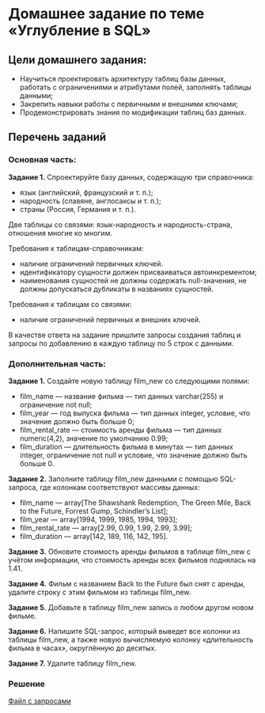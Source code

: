 # Домашнее задание по теме «Углубление в SQL»

## Цели домашнего задания:

- Научиться проектировать архитектуру таблиц базы данных, работать с ограничениями и атрибутами полей, заполнять таблицы данными;
- Закрепить навыки работы с первичными и внешними ключами;
- Продемонстрировать знания по модификации таблиц баз данных.

## Перечень заданий

### Основная часть:

__Задание 1.__ Спроектируйте базу данных, содержащую три справочника:
- язык (английский, французский и т. п.);
- народность (славяне, англосаксы и т. п.);
- страны (Россия, Германия и т. п.).

Две таблицы со связями: язык-народность и народность-страна, отношения многие ко многим.

Требования к таблицам-справочникам:
- наличие ограничений первичных ключей.
- идентификатору сущности должен присваиваться автоинкрементом;
- наименования сущностей не должны содержать null-значения, не должны допускаться дубликаты в названиях сущностей.

Требования к таблицам со связями:
- наличие ограничений первичных и внешних ключей.

В качестве ответа на задание пришлите запросы создания таблиц и запросы по добавлению в каждую таблицу по 5 строк с данными.

### Дополнительная часть:

__Задание 1.__ Создайте новую таблицу film_new со следующими полями:
- film_name — название фильма — тип данных varchar(255) и ограничение not null;
- film_year — год выпуска фильма — тип данных integer, условие, что значение должно быть больше 0;
- film_rental_rate — стоимость аренды фильма — тип данных numeric(4,2), значение по умолчанию 0.99;
- film_duration — длительность фильма в минутах — тип данных integer, ограничение not null и условие, что значение должно быть больше 0.

__Задание 2.__ Заполните таблицу film_new данными с помощью SQL-запроса, где колонкам соответствуют массивы данных:
- film_name — array[The Shawshank Redemption, The Green Mile, Back to the Future, Forrest Gump, Schindler’s List];
- film_year — array[1994, 1999, 1985, 1994, 1993];
- film_rental_rate — array[2.99, 0.99, 1.99, 2.99, 3.99];
- film_duration — array[142, 189, 116, 142, 195].

__Задание 3.__ Обновите стоимость аренды фильмов в таблице film_new с учётом информации, что стоимость аренды всех фильмов поднялась на 1.41.

__Задание 4.__ Фильм с названием Back to the Future был снят с аренды, удалите строку с этим фильмом из таблицы film_new.

__Задание 5.__ Добавьте в таблицу film_new запись о любом другом новом фильме.

__Задание 6.__ Напишите SQL-запрос, который выведет все колонки из таблицы film_new, а также новую вычисляемую колонку «длительность фильма в часах», округлённую до десятых.

__Задание 7.__ Удалите таблицу film_new.


### Решение
[Файл с запросами](/Projects/SQL/Study_task_3/Solution.sql)
